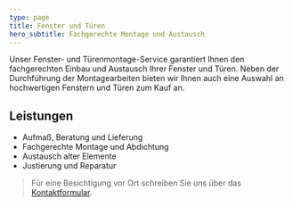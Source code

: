 ```yaml
---
type: page
title: Fenster und Türen
hero_subtitle: Fachgerechte Montage und Austausch
---
```


Unser Fenster- und Türenmontage-Service garantiert Ihnen den fachgerechten Einbau und Austausch Ihrer Fenster und Türen. Neben der Durchführung der Montagearbeiten bieten wir Ihnen auch eine Auswahl an hochwertigen Fenstern und Türen zum Kauf an.

## Leistungen

- Aufmaß, Beratung und Lieferung
- Fachgerechte Montage und Abdichtung
- Austausch alter Elemente
- Justierung und Reparatur

> Für eine Besichtigung vor Ort schreiben Sie uns über das [Kontaktformular](/contact).

